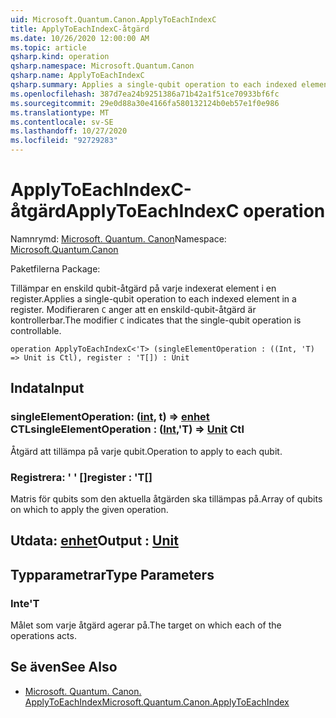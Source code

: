 ```yaml
---
uid: Microsoft.Quantum.Canon.ApplyToEachIndexC
title: ApplyToEachIndexC-åtgärd
ms.date: 10/26/2020 12:00:00 AM
ms.topic: article
qsharp.kind: operation
qsharp.namespace: Microsoft.Quantum.Canon
qsharp.name: ApplyToEachIndexC
qsharp.summary: Applies a single-qubit operation to each indexed element in a register. The modifier `C` indicates that the single-qubit operation is controllable.
ms.openlocfilehash: 387d7ea24b9251386a71b42a1f51ce70933bf6fc
ms.sourcegitcommit: 29e0d88a30e4166fa580132124b0eb57e1f0e986
ms.translationtype: MT
ms.contentlocale: sv-SE
ms.lasthandoff: 10/27/2020
ms.locfileid: "92729283"
---
```

# <a name="applytoeachindexc-operation"></a><span data-ttu-id="d771a-102">ApplyToEachIndexC-åtgärd</span><span class="sxs-lookup"><span data-stu-id="d771a-102">ApplyToEachIndexC operation</span></span>

<span data-ttu-id="d771a-103">Namnrymd: [Microsoft. Quantum. Canon](xref:Microsoft.Quantum.Canon)</span><span class="sxs-lookup"><span data-stu-id="d771a-103">Namespace: [Microsoft.Quantum.Canon](xref:Microsoft.Quantum.Canon)</span></span>

<span data-ttu-id="d771a-104">Paketfilerna [](https://nuget.org/packages/)</span><span class="sxs-lookup"><span data-stu-id="d771a-104">Package: [](https://nuget.org/packages/)</span></span>


<span data-ttu-id="d771a-105">Tillämpar en enskild qubit-åtgärd på varje indexerat element i en register.</span><span class="sxs-lookup"><span data-stu-id="d771a-105">Applies a single-qubit operation to each indexed element in a register.</span></span>
<span data-ttu-id="d771a-106">Modifieraren `C` anger att en enskild-qubit-åtgärd är kontrollerbar.</span><span class="sxs-lookup"><span data-stu-id="d771a-106">The modifier `C` indicates that the single-qubit operation is controllable.</span></span>

```qsharp
operation ApplyToEachIndexC<'T> (singleElementOperation : ((Int, 'T) => Unit is Ctl), register : 'T[]) : Unit
```


## <a name="input"></a><span data-ttu-id="d771a-107">Indata</span><span class="sxs-lookup"><span data-stu-id="d771a-107">Input</span></span>

### <a name="singleelementoperation--intt--unit-ctl"></a><span data-ttu-id="d771a-108">singleElementOperation: ([int](xref:microsoft.quantum.lang-ref.int), t) => [enhet](xref:microsoft.quantum.lang-ref.unit) CTL</span><span class="sxs-lookup"><span data-stu-id="d771a-108">singleElementOperation : ([Int](xref:microsoft.quantum.lang-ref.int),'T) => [Unit](xref:microsoft.quantum.lang-ref.unit) Ctl</span></span>

<span data-ttu-id="d771a-109">Åtgärd att tillämpa på varje qubit.</span><span class="sxs-lookup"><span data-stu-id="d771a-109">Operation to apply to each qubit.</span></span>


### <a name="register--t"></a><span data-ttu-id="d771a-110">Registrera: ' ' []</span><span class="sxs-lookup"><span data-stu-id="d771a-110">register : 'T[]</span></span>

<span data-ttu-id="d771a-111">Matris för qubits som den aktuella åtgärden ska tillämpas på.</span><span class="sxs-lookup"><span data-stu-id="d771a-111">Array of qubits on which to apply the given operation.</span></span>



## <a name="output--unit"></a><span data-ttu-id="d771a-112">Utdata: [enhet](xref:microsoft.quantum.lang-ref.unit)</span><span class="sxs-lookup"><span data-stu-id="d771a-112">Output : [Unit](xref:microsoft.quantum.lang-ref.unit)</span></span>



## <a name="type-parameters"></a><span data-ttu-id="d771a-113">Typparametrar</span><span class="sxs-lookup"><span data-stu-id="d771a-113">Type Parameters</span></span>

### <a name="t"></a><span data-ttu-id="d771a-114">Inte</span><span class="sxs-lookup"><span data-stu-id="d771a-114">'T</span></span>

<span data-ttu-id="d771a-115">Målet som varje åtgärd agerar på.</span><span class="sxs-lookup"><span data-stu-id="d771a-115">The target on which each of the operations acts.</span></span>

## <a name="see-also"></a><span data-ttu-id="d771a-116">Se även</span><span class="sxs-lookup"><span data-stu-id="d771a-116">See Also</span></span>

- [<span data-ttu-id="d771a-117">Microsoft. Quantum. Canon. ApplyToEachIndex</span><span class="sxs-lookup"><span data-stu-id="d771a-117">Microsoft.Quantum.Canon.ApplyToEachIndex</span></span>](xref:Microsoft.Quantum.Canon.ApplyToEachIndex)